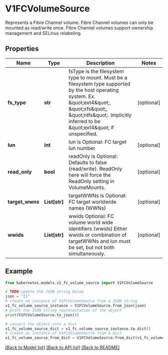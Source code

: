 # V1FCVolumeSource

Represents a Fibre Channel volume. Fibre Channel volumes can only be mounted as read/write once. Fibre Channel volumes support ownership management and SELinux relabeling.

## Properties

Name | Type | Description | Notes
------------ | ------------- | ------------- | -------------
**fs_type** | **str** | fsType is the filesystem type to mount. Must be a filesystem type supported by the host operating system. Ex. \&quot;ext4\&quot;, \&quot;xfs\&quot;, \&quot;ntfs\&quot;. Implicitly inferred to be \&quot;ext4\&quot; if unspecified. | [optional] 
**lun** | **int** | lun is Optional: FC target lun number | [optional] 
**read_only** | **bool** | readOnly is Optional: Defaults to false (read/write). ReadOnly here will force the ReadOnly setting in VolumeMounts. | [optional] 
**target_wwns** | **List[str]** | targetWWNs is Optional: FC target worldwide names (WWNs) | [optional] 
**wwids** | **List[str]** | wwids Optional: FC volume world wide identifiers (wwids) Either wwids or combination of targetWWNs and lun must be set, but not both simultaneously. | [optional] 

## Example

```python
from kubernetes.models.v1_fc_volume_source import V1FCVolumeSource

# TODO update the JSON string below
json = "{}"
# create an instance of V1FCVolumeSource from a JSON string
v1_fc_volume_source_instance = V1FCVolumeSource.from_json(json)
# print the JSON string representation of the object
print(V1FCVolumeSource.to_json())

# convert the object into a dict
v1_fc_volume_source_dict = v1_fc_volume_source_instance.to_dict()
# create an instance of V1FCVolumeSource from a dict
v1_fc_volume_source_from_dict = V1FCVolumeSource.from_dict(v1_fc_volume_source_dict)
```
[[Back to Model list]](../README.md#documentation-for-models) [[Back to API list]](../README.md#documentation-for-api-endpoints) [[Back to README]](../README.md)


